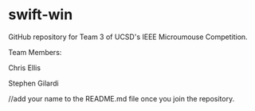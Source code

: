 # swift-win

GitHub repository for Team 3 of UCSD's IEEE Microumouse Competition.

Team Members: 

Chris Ellis

Stephen Gilardi
  
  //add your name to the README.md file once you join the repository.

